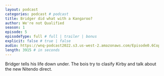 ```yaml
---
layout: podcast
categories: podcast # podcast
title: Bridger did what with a Kangaroo?
author: We're not Qualified 
season: 1
episode: 5
episodeType: full # full | trailer | bonus
explicit: false # true | false
audio: https://wnq-podcast2022.s3.us-west-2.amazonaws.com/Episode0.6Copy.mp3
length: 3915 # in seconds
---
```

Bridger tells his life down under. The bois try to clasify Kirby and talk about the new Nitendo direct.